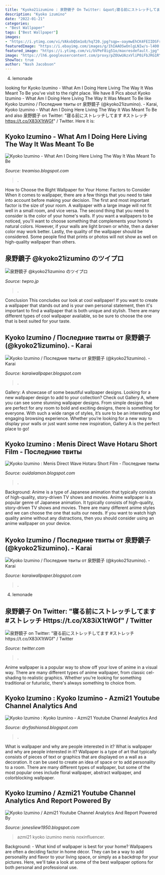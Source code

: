 ```yaml
---
title: "Kyoko21izumino : 泉野鏡子 On Twitter: &quot;寝る前にストレッチしてます #ストレッチ Https://t.co/x83ix1twgf&quot; / Twitter"
description: "Kyoko izumino"
date: "2022-01-21"
categories:
- "Best Wallpaper"
tags: ["Best Wallpaper"]
images:
- "https://i.ytimg.com/vi/VAkxbQSm1o8/hq720.jpg?sqp=-oaymwEhCK4FEIIDSFryq4qpAxMIARUAAAAAGAElAADIQj0AgKJD&amp;rs=AOn4CLCd9PScE8RYZVbAYoFfoDvRp1BiWg"
featuredImage: "https://i.ebayimg.com/images/g/IhIAAOSwOnlgLNIw/s-l400.jpg"
featured_image: "https://i.ytimg.com/vi/bVPeF8ig51o/maxresdefault.jpg"
image: "https://lh6.googleusercontent.com/proxy/pZOUwUAzxVliP0iFbJRG1RY0j682mbT6aAue8-Ah0gs3-wZwXd1F9JhjCJBQyRRqg4Q9cgseh16i57SZDbkKyd4aercISkZrV60=w1200-h630-p-k-no-nu"
ShowToc: true
author: "Nash Jacobson"
---
```



4. lemonade 

	

		
looking for Kyoko Izumino - What Am I Doing Here Living The Way It Was Meant To Be you've visit to the right place. We have 8 Pics about Kyoko Izumino - What Am I Doing Here Living The Way It Was Meant To Be like Kyoko Izumino / Последние твиты от 泉野鏡子 (@kyoko21izumino). - Karai, Kyoko Izumino - What Am I Doing Here Living The Way It Was Meant To Be and also 泉野鏡子 on Twitter: &quot;寝る前にストレッチしてます #ストレッチ https://t.co/X83iX1tWGf&quot; / Twitter. Here it is:
		
    
## Kyoko Izumino - What Am I Doing Here Living The Way It Was Meant To Be

<img loading=lazy src="https://i.ytimg.com/vi/VAkxbQSm1o8/hq720.jpg?sqp=-oaymwEhCK4FEIIDSFryq4qpAxMIARUAAAAAGAElAADIQj0AgKJD&amp;rs=AOn4CLCd9PScE8RYZVbAYoFfoDvRp1BiWg" onerror="this.onerror=null;this.src='https://tse3.mm.bing.net/th?id=OIP.7wwuNgAmk6WN_dgZWVzAkAHaEK&amp;pid=15.1';" alt="Kyoko Izumino - What Am I Doing Here Living The Way It Was Meant To Be">

_Source: treamiso.blogspot.com_

>. 

	

How to Choose the Right Wallpaper for Your Home: Factors to Consider
When it comes to wallpaper, there are a few things that you need to take into account before making your decision. The first and most important factor is the size of your room. A wallpaper with a large image will not fit well in a small room, and vice versa. 
The second thing that you need to consider is the color of your home's walls. If you want a wallpapers to be noticed, you'll want to choose something that complements your home's natural colors. However, if your walls are light brown or white, then a darker color may work better. 
Lastly, the quality of the wallpaper should be considered. Some people find that prints or photos will not show as well on high-quality wallpaper than others.

    
## 泉野鏡子 @kyoko21izumino のツイプロ

<img loading=lazy src="https://i.ytimg.com/vi/AOH9VLM89rY/hqdefault.jpg" onerror="this.onerror=null;this.src='https://tse2.mm.bing.net/th?id=OIP.2qN5j44AIUkbe46W5QHPMwHaFj&amp;pid=15.1';" alt="泉野鏡子 @kyoko21izumino のツイプロ">

_Source: twpro.jp_

>. 

	

Conclusion
This concludes our look at cool wallpaper! If you want to create a wallpaper that stands out and is your own personal statement, then it's important to find a wallpaper that is both unique and stylish. There are many different types of cool wallpaper available, so be sure to choose the one that is best suited for your taste.

    
## Kyoko Izumino / Последние твиты от 泉野鏡子 (@kyoko21izumino). - Karai

<img loading=lazy src="https://i.ytimg.com/vi/_4i4yQYkYAk/mqdefault.jpg" onerror="this.onerror=null;this.src='https://tse2.mm.bing.net/th?id=OIP.xOZNT7YeLvGbCvV6BJguRwAAAA&amp;pid=15.1';" alt="Kyoko Izumino / Последние твиты от 泉野鏡子 (@kyoko21izumino). - Karai">

_Source: karaiwallpaper.blogspot.com_

>. 

	

Gallery: A showcase of some beautiful wallpaper designs.
Looking for a new wallpaper design to add to your collection? Check out Gallery A, where you can see some stunning wallpaper designs. From simple designs that are perfect for any room to bold and exciting designs, there is something for everyone. With such a wide range of styles, it’s sure to be an interesting and engaging browsing experience. Whether you’re looking for a new way to display your walls or just want some new inspiration, Gallery A is the perfect place to go!





	
	
    
## Kyoko Izumino : Menis Direct Wave Hotaru Short Film - Последние твиты

<img loading=lazy src="https://i.ebayimg.com/images/g/IhIAAOSwOnlgLNIw/s-l400.jpg" onerror="this.onerror=null;this.src='https://tse1.mm.bing.net/th?id=OIP.hNhphNWBTrLrKqqFw8bKCAAAAA&amp;pid=15.1';" alt="Kyoko Izumino : Menis Direct Wave Hotaru Short Film - Последние твиты">

_Source: ouidalamon.blogspot.com_

>. 

	

Background: Anime is a type of Japanese animation that typically consists of high-quality, story-driven TV shows and movies.
Anime wallpaper is a popular genre of Japanese animation. It typically consists of high-quality, story-driven TV shows and movies. There are many different anime styles and we can choose the one that suits our needs. If you want to watch high quality anime without any distractions, then you should consider using an anime wallpaper on your device.

    
## Kyoko Izumino / Последние твиты от 泉野鏡子 (@kyoko21izumino). - Karai

<img loading=lazy src="https://i.ytimg.com/vi/rYt-Kax9ZGQ/hqdefault.jpg" onerror="this.onerror=null;this.src='https://tse3.mm.bing.net/th?id=OIP.IYVGqT1SLrvZmZc6w5XRsgHaFj&amp;pid=15.1';" alt="Kyoko Izumino / Последние твиты от 泉野鏡子 (@kyoko21izumino). - Karai">

_Source: karaiwallpaper.blogspot.com_

>. 

	

4. lemonade 

    
## 泉野鏡子 On Twitter: &quot;寝る前にストレッチしてます #ストレッチ Https://t.co/X83iX1tWGf&quot; / Twitter

<img loading=lazy src="https://pbs.twimg.com/profile_images/1556071987071557635/kCPP65as_400x400.png" onerror="this.onerror=null;this.src='https://tse3.mm.bing.net/th?id=OIP.9F3x4NYNDTRSuRF6U7__TgGQGQ&amp;pid=15.1&amp;W=160&amp;H=160';" alt="泉野鏡子 on Twitter: &quot;寝る前にストレッチしてます #ストレッチ https://t.co/X83iX1tWGf&quot; / Twitter">

_Source: twitter.com_

>. 

	

Anime wallpaper is a popular way to show off your love of anime in a visual way. There are many different types of anime wallpaper, from classic cel-shading to realistic graphics. Whether you're looking for something traditional or futuristic, there's always something to choice from.

    
## Kyoko Izumino : Kyoko Izumino - Azmi21 Youtube Channel Analytics And

<img loading=lazy src="https://lh6.googleusercontent.com/proxy/pZOUwUAzxVliP0iFbJRG1RY0j682mbT6aAue8-Ah0gs3-wZwXd1F9JhjCJBQyRRqg4Q9cgseh16i57SZDbkKyd4aercISkZrV60=w1200-h630-p-k-no-nu" onerror="this.onerror=null;this.src='https://tse1.mm.bing.net/th?id=OIP.Kc5BZPIMDQvfQo2d0Px3bwHaD4&amp;pid=15.1';" alt="Kyoko Izumino : Kyoko Izumino - Azmi21 Youtube Channel Analytics And">

_Source: dryfashionsd.blogspot.com_

>. 

	

What is wallpaper and why are people interested in it?
What is wallpaper and why are people interested in it?
Wallpaper is a type of art that typically consists of pieces of text or graphics that are displayed on a wall as a decoration. It can be used to create an idea of space or to add personality to a room. There are many different types of wallpaper, but some of the most popular ones include floral wallpaper, abstract wallpaper, and colorblocking wallpaper.

    
## Kyoko Izumino / Azmi21 Youtube Channel Analytics And Report Powered By

<img loading=lazy src="https://i.ytimg.com/vi/bVPeF8ig51o/maxresdefault.jpg" onerror="this.onerror=null;this.src='https://tse2.mm.bing.net/th?id=OIP.lXpMYHbAftZ7OY4yoAHNSAHaEK&amp;pid=15.1';" alt="Kyoko Izumino / Azmi21 Youtube Channel Analytics And Report Powered By">

_Source: jonesliew1950.blogspot.com_

>azmi21 kyoko izumino menis noxinfluencer. 

	

Background: - What kind of wallpaper is best for your home?
Wallpapers are often a deciding factor in home décor. They can be a way to add personality and flavor to your living space, or simply as a backdrop for your pictures. Here, we'll take a look at some of the best wallpaper options for both personal and professional use.

